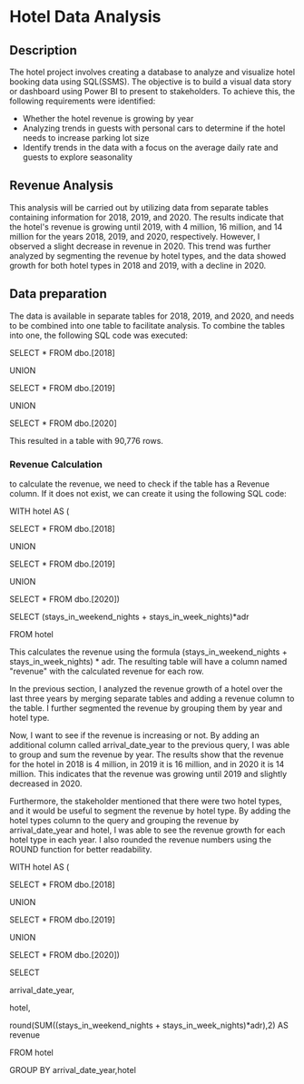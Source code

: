 # Hotel Data Analysis

## Description

The hotel project involves creating a database to analyze and visualize hotel booking data using SQL(SSMS). The objective is to build a visual data story or dashboard using Power BI to present to stakeholders. To achieve this, the following requirements were identified:

* Whether the hotel revenue is growing by year
* Analyzing trends in guests with personal cars to determine if the hotel needs to increase parking lot size
* Identify trends in the data with a focus on the average daily rate and guests to explore seasonality


## Revenue Analysis

This analysis will be carried out by utilizing data from separate tables containing information for 2018, 2019, and 2020. The results indicate that the hotel's revenue is growing until 2019, with 4 million, 16 million, and 14 million for the years 2018, 2019, and 2020, respectively. However, I observed a slight decrease in revenue in 2020. This trend was further analyzed by segmenting the revenue by hotel types, and the data showed growth for both hotel types in 2018 and 2019, with a decline in 2020.

## Data preparation

The data is available in separate tables for 2018, 2019, and 2020, and needs to be combined into one table to facilitate analysis.
To combine the tables into one, the following SQL code was executed:


SELECT * FROM dbo.[2018]

UNION

SELECT * FROM dbo.[2019]

UNION

SELECT * FROM dbo.[2020]


This resulted in a table with 90,776 rows.


### Revenue Calculation

to calculate the revenue, we need to check if the table has a Revenue column. If it does not exist, we can create it using the following SQL code:

WITH hotel AS (

SELECT * FROM dbo.[2018]

UNION

SELECT * FROM dbo.[2019]

UNION

SELECT * FROM dbo.[2020])

SELECT (stays_in_weekend_nights + stays_in_week_nights)*adr

FROM hotel


This calculates the revenue using the formula (stays_in_weekend_nights + stays_in_week_nights) * adr. The resulting table will have a column named "revenue" with the calculated revenue for each row.


In the previous section, I analyzed the revenue growth of a hotel over the last three years by merging separate tables and adding a revenue column to the table. I further segmented the revenue by grouping them by year and hotel type.

Now, I want to see if the revenue is increasing or not. By adding an additional column called arrival_date_year to the previous query, I was able to group and sum the revenue by year. The results show that the revenue for the hotel in 2018 is 4 million, in 2019 it is 16 million, and in 2020 it is 14 million. This indicates that the revenue was growing until 2019 and slightly decreased in 2020.

Furthermore, the stakeholder mentioned that there were two hotel types, and it would be useful to segment the revenue by hotel type. By adding the hotel types column to the query and grouping the revenue by arrival_date_year and hotel, I was able to see the revenue growth for each hotel type in each year. I also rounded the revenue numbers using the ROUND function for better readability.


WITH hotel AS (

SELECT * FROM dbo.[2018]

UNION

SELECT * FROM dbo.[2019]

UNION

SELECT * FROM dbo.[2020])

SELECT 

arrival_date_year,

hotel,

round(SUM((stays_in_weekend_nights + stays_in_week_nights)*adr),2) AS revenue 

FROM hotel

GROUP BY arrival_date_year,hotel



